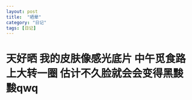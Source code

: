 ```yaml
---
layout: post
title:  "晒晕"
category: "日记"
tags: [日记]
---
```

# 天好晒 我的皮肤像感光底片 中午觅食路上大转一圈 估计不久脸就会会变得黑黢黢qwq